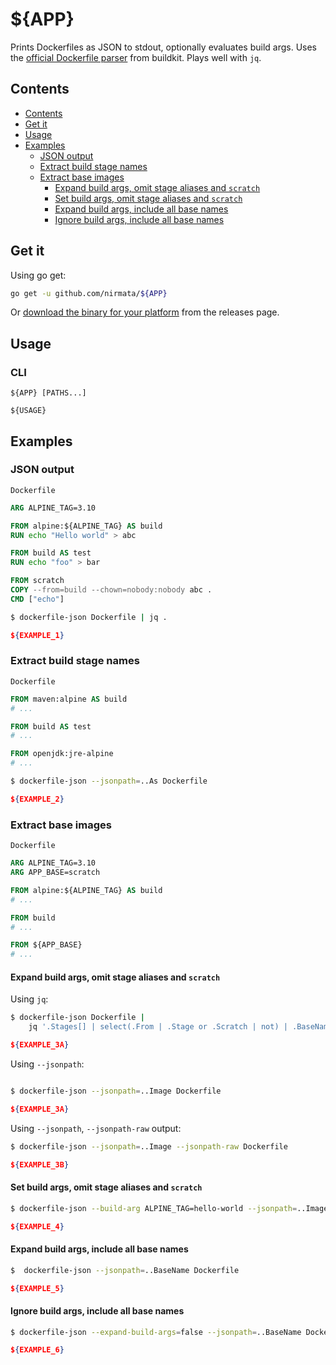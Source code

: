 # ${APP}

Prints Dockerfiles as JSON to stdout, optionally evaluates build args. Uses the [official Dockerfile parser](https://github.com/moby/buildkit/blob/master/frontend/dockerfile/) from buildkit. Plays well with `jq`.

## Contents

- [Contents](#contents)
- [Get it](#get-it)
- [Usage](#usage)
- [Examples](#examples)
  - [JSON output](#json-output)
  - [Extract build stage names](#extract-build-stage-names)
  - [Extract base images](#extract-base-images)
    - [Expand build args, omit stage aliases and `scratch`](#expand-build-args-omit-stage-aliases-and-scratch)
    - [Set build args, omit stage aliases and `scratch`](#set-build-args-omit-stage-aliases-and-scratch)
    - [Expand build args, include all base names](#expand-build-args-include-all-base-names)
    - [Ignore build args, include all base names](#ignore-build-args-include-all-base-names)

## Get it

Using go get:

```bash
go get -u github.com/nirmata/${APP}
```

Or [download the binary for your platform](https://github.com/nirmata/${APP}/releases/latest) from the releases page.

## Usage

### CLI

```text
${APP} [PATHS...]

${USAGE}
```

## Examples

### JSON output

`Dockerfile`
```Dockerfile
ARG ALPINE_TAG=3.10

FROM alpine:${ALPINE_TAG} AS build
RUN echo "Hello world" > abc

FROM build AS test
RUN echo "foo" > bar

FROM scratch
COPY --from=build --chown=nobody:nobody abc .
CMD ["echo"]
```

```sh
$ dockerfile-json Dockerfile | jq .
```
```json
${EXAMPLE_1}
```

### Extract build stage names

`Dockerfile`
```Dockerfile
FROM maven:alpine AS build
# ...

FROM build AS test
# ...

FROM openjdk:jre-alpine
# ...
```

```sh
$ dockerfile-json --jsonpath=..As Dockerfile
```
```json
${EXAMPLE_2}
```

### Extract base images

`Dockerfile`
```Dockerfile
ARG ALPINE_TAG=3.10
ARG APP_BASE=scratch

FROM alpine:${ALPINE_TAG} AS build
# ...

FROM build
# ...

FROM ${APP_BASE}
# ...
```

#### Expand build args, omit stage aliases and `scratch`

Using `jq`:
```sh
$ dockerfile-json Dockerfile |
    jq '.Stages[] | select(.From | .Stage or .Scratch | not) | .BaseName'
```
```json
${EXAMPLE_3A}
```

Using `--jsonpath`:
```sh

$ dockerfile-json --jsonpath=..Image Dockerfile
```
```json
${EXAMPLE_3A}
```

Using `--jsonpath`, `--jsonpath-raw` output:
```sh
$ dockerfile-json --jsonpath=..Image --jsonpath-raw Dockerfile
```
```json
${EXAMPLE_3B}
```

#### Set build args, omit stage aliases and `scratch`

```sh
$ dockerfile-json --build-arg ALPINE_TAG=hello-world --jsonpath=..Image Dockerfile
```
```json
${EXAMPLE_4}
```

#### Expand build args, include all base names

```sh
$  dockerfile-json --jsonpath=..BaseName Dockerfile
```
```json
${EXAMPLE_5}
```

#### Ignore build args, include all base names

```sh
$ dockerfile-json --expand-build-args=false --jsonpath=..BaseName Dockerfile
```
```json
${EXAMPLE_6}
```
